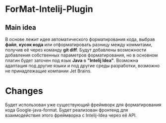 # ForMat-Intelij-Plugin
## Main idea
В основе лежит идея автоматического форматирования кода, выбрав **файл**, **кусок кода** или отформатировать разницу между коммитами, получив её через команду **git diff**. Будут добавлены возможности добавления собственных параметров форматирования, но в основном плагин будет заточен под язык **Java** в **"Intelij Idea"**.
Возможна адаптация под другие языки и под другие среды разработки, возможно не принадлежащие компании Jet Brains.
# Changes
Будет использован уже существующий фреймворк для форматирования кода Google-java-format. Будет реализован фронтенд для взаимодействия этого фреймворка с Intelij-Idea через её API.